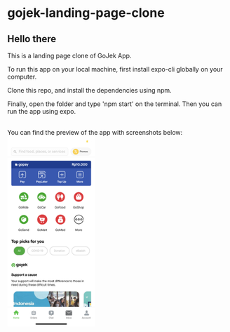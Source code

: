 # gojek-landing-page-clone
## Hello there
This is a landing page clone of GoJek App.<br>

To run this app on your local machine, first install expo-cli globally on your computer.<br>

Clone this repo, and install the dependencies using npm. <br>

Finally, open the folder and type 'npm start' on the terminal. Then you can run the app using expo. <br>
<br>

You can find the preview of the app with screenshots below: <br>
<img src="./screenshots/IMG_0261.png" width="200">
